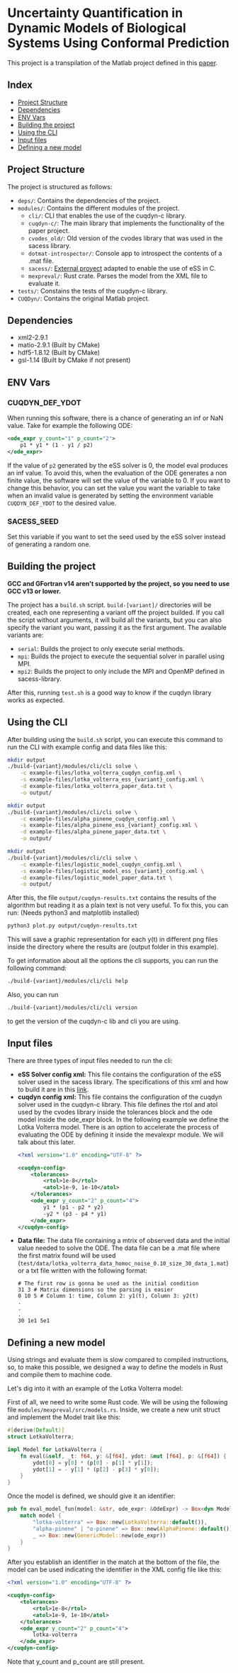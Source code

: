 # Uncertainty Quantification in Dynamic Models of Biological Systems Using Conformal Prediction

This project is a transpilation of the Matlab project
defined in this [paper](https://zenodo.org/records/13838652).

## Index

- [Project Structure](#project-structure)
- [Dependencies](#dependencies)
- [ENV Vars](#env-vars)
- [Building the project](#building-the-project)
- [Using the CLI](#using-the-cli)
- [Input files](#input-files)
- [Defining a new model](#defining-a-new-model)

## Project Structure

The project is structured as follows:

- `deps/`: Contains the dependencies of the project.
- `modules/`: Contains the different modules of the project.
    - `cli/`: CLI that enables the use of the cuqdyn-c library.
    - `cuqdyn-c/`: The main library that implements the functionality of the paper project.
    - `cvodes_old/`: Old version of the cvodes library that was used in the sacess library.
    - `dotmat-introspector/`: Console app to introspect the contents of a .mat file.
    - `sacess/`: [External proyect](https://bitbucket.org/DavidPenas/sacess-library) adapted to enable the
      use of eSS in C.
    - `mexpreval/`: Rust crate. Parses the model from the XML file to evaluate it.
- `tests/`: Constains the tests of the cuqdyn-c library.
- `CUQDyn/`: Contains the original Matlab project.

## Dependencies

- xml2-2.9.1
- matio-2.9.1 (Built by CMake)
- hdf5-1.8.12 (Built by CMake)
- gsl-1.14 (Built by CMake if not present)

## ENV Vars

### CUQDYN_DEF_YDOT

When running this software, there is a chance of generating an inf or NaN value. Take for example the following ODE:

```xml
<ode_expr y_count="1" p_count="2">
    p1 * y1 * (1 - y1 / p2)
</ode_expr>
```

If the value of `p2` generated by the eSS solver is 0, the model eval produces an inf value. To avoid this, when the
evaluation of the ODE generates a non finite value, the software will set the value of the variable to 0. If you
want to change this behavior, you can set the value you want the variable to take when an invalid value is
generated by setting the environment variable `CUQDYN_DEF_YDOT` to the desired value.

### SACESS_SEED

Set this variable if you want to set the seed used by the eSS solver instead of 
generating a random one.

## Building the project

**GCC and GFortran v14 aren't supported by the project, so you need to use GCC v13 or lower.**

The project has a `build.sh` script.
`build-[variant]/` directories will be created, each one representing a variant
off the project builded. If you call the script without arguments, it will build
all the variants, but you can also specify the variant you want, passing it as the
first argument. The available variants are:

- `serial`: Builds the project to only execute serial methods.
- `mpi`: Builds the project to execute the sequential solver in parallel using MPI.
- `mpi2`: Builds the project to only include the MPI and OpenMP defined in sacess-library.
  
After this, running `test.sh` is a good way to know if the cuqdyn library works as expected.

## Using the CLI

After building using the `build.sh` script, you can execute this command to run the CLI
with example config and data files like this:

```bash
mkdir output
./build-{variant}/modules/cli/cli solve \
    -c example-files/lotka_volterra_cuqdyn_config.xml \
    -s example-files/lotka_volterra_ess_{variant}_config.xml \
    -d example-files/lotka_volterra_paper_data.txt \
    -o output/
```

```bash
mkdir output
./build-{variant}/modules/cli/cli solve \
    -c example-files/alpha_pinene_cuqdyn_config.xml \
    -s example-files/alpha_pinene_ess_{variant}_config.xml \
    -d example-files/alpha_pinene_paper_data.txt \
    -o output/
```

```bash
mkdir output
./build-{variant}/modules/cli/cli solve \
    -c example-files/logistic_model_cuqdyn_config.xml \
    -s example-files/logistic_model_ess_{variant}_config.xml \
    -d example-files/logistic_model_paper_data.txt \
    -o output/
```

After this, the file `output/cuqdyn-results.txt` contains the results of the
algorithm but reading it as a plain text is not very useful.
To fix this, you can run: (Needs python3 and matplotlib installed)

```bash
python3 plot.py output/cuqdyn-results.txt
```

This will save a graphic representation for each y(t) in different png files
inside the directory where the results are (output folder in this example).

To get information about all the options the cli supports, you can run the following command:

```bash
./build-{variant}/modules/cli/cli help
```

Also, you can run

```bash
./build-{variant}/modules/cli/cli version
```

to get the version of the cuqdyn-c lib and cli you are using.

## Input files

There are three types of input files needed to run the cli:

- **eSS Solver config xml:**
  This file contains the configuration of the eSS solver used in the sacess library.
  The specifications of this xml and how to build it are in
  this [link](https://bitbucket.org/DavidPenas/sacess-library/src/main/doc/manual/DOCUMENTATION_SACESS_SOFTWARE.pdf).
- **cuqdyn config xml:**
  This file contains the configuration of the cuqdyn solver used in the cuqdyn-c library.
  This file defines the rtol and atol used by the cvodes library inside the tolerances block
  and the ode model inside the ode_expr block. In the following example we define the Lotka Volterra model.
  There is an option to accelerate the process of evaluating the ODE by defining it inside the 
  mevalexpr module. We will talk about this later.
  ```xml
  <?xml version="1.0" encoding="UTF-8" ?>

  <cuqdyn-config>
      <tolerances>
          <rtol>1e-8</rtol>
          <atol>1e-9, 1e-10</atol>
      </tolerances>
      <ode_expr y_count="2" p_count="4">
          y1 * (p1 - p2 * y2)
          -y2 * (p3 - p4 * y1)
      </ode_expr>
  </cuqdyn-config>
  ```
- **Data file:**
  The data file containing a mtrix of observed data and the initial value
  needed to solve the ODE. The data file can be a .mat file where the first matrix
  found will be used (`test/data/lotka_volterra_data_homoc_noise_0.10_size_30_data_1.mat`)
  or a txt file written with the following format:
  ```
  # The first row is gonna be used as the initial condition
  31 3 # Matrix dimensions so the parsing is easier
  0 10 5 # Column 1: time, Column 2: y1(t), Column 3: y2(t)
  .
  .
  .
  30 1e1 5e1
  ```

## Defining a new model

Using strings and evaluate them is slow compared to compiled instructions, so, to make this
 possible, we designed a way to define the models in Rust and compile them to machine code.

Let's dig into it with an example of the Lotka Volterra model:

First of all, we need to write some Rust code. We will be using the following file
`modules/mexpreval/src/models.rs`. Inside, we create a new unit struct and implement 
the Model trait like this:
```Rust
#[derive(Default)]
struct LotkaVolterra;

impl Model for LotkaVolterra {
    fn eval(&self, _t: f64, y: &[f64], ydot: &mut [f64], p: &[f64]) {
        ydot[0] = y[0] * (p[0] - p[1] * y[1]);
        ydot[1] = - y[1] * (p[2] - p[3] * y[0]);
    }
}
```

Once the model is defined, we should give it an identifier:
```Rust
pub fn eval_model_fun(model: &str, ode_expr: &OdeExpr) -> Box<dyn Model> {
    match model {
        "lotka-volterra" => Box::new(LotkaVolterra::default()),
        "alpha-pinene" | "α-pinene" => Box::new(AlphaPinene::default()),
        _ => Box::new(GenericModel::new(ode_expr))
    }
}
```

After you establish an identifier in the match at the bottom of the file, the model can be 
used indicating the identifier in the XML config file like this:

  ```xml
<?xml version="1.0" encoding="UTF-8" ?>

  <cuqdyn-config>
      <tolerances>
          <rtol>1e-8</rtol>
          <atol>1e-9, 1e-10</atol>
      </tolerances>
      <ode_expr y_count="2" p_count="4">
          lotka-volterra
      </ode_expr>
  </cuqdyn-config>
  ```

Note that y_count and p_count are still present.
